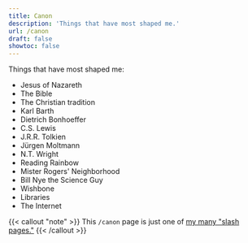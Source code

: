 ```yaml
---
title: Canon
description: 'Things that have most shaped me.'
url: /canon
draft: false
showtoc: false
---
```

Things that have most shaped me:

- Jesus of Nazareth
- The Bible
- The Christian tradition
- Karl Barth
- Dietrich Bonhoeffer
- C.S. Lewis
- J.R.R. Tolkien
- Jürgen Moltmann
- N.T. Wright
- Reading Rainbow
- Mister Rogers' Neighborhood
- Bill Nye the Science Guy
- Wishbone
- Libraries
- The Internet

{{< callout "note" >}}
This `/canon` page is just one of [my many "slash pages."](/slashes)
{{< /callout >}}